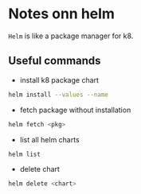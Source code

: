 # Notes onn helm
`Helm` is like a package manager for k8.

## Useful commands
* install k8 package chart
```bash
helm install --values --name
```
* fetch package without installation
```bash
helm fetch <pkg>
```
* list all helm charts
```bash
helm list
```
* delete chart
```bash
helm delete <chart>
```